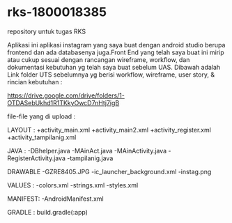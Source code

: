 # rks-1800018385
repository untuk tugas RKS

Aplikasi ini aplikasi instagram yang saya buat dengan android studio berupa frontend dan ada databasenya juga.Front End yang telah saya buat ini mirip atau cukup sesuai dengan rancangan wireframe, workflow, dan dokumentasi kebutuhan yg telah saya buat sebelum UAS. Dibawah adalah Link folder UTS sebelumnya yg berisi workflow, wireframe, user story, & rincian kebutuhan :

https://drive.google.com/drive/folders/1-OTDASebUkhd1R1TKkyOwcD7nHtj7igB

file-file yang di upload :

LAYOUT :
+activity_main.xml
+activity_main2.xml
+activity_register.xml
+activity_tampilanig.xml

JAVA :
-DBhelper.java
-MAinAct.java
-MAinActivity.java
-RegisterActivity.java
-tampilanig.java

DRAWABLE
-GZRE8405.JPG
-ic_launcher_background.xml
-instag.png

VALUES :
-colors.xml
-strings.xml
-styles.xml

MANIFEST:
-AndroidManifest.xml

GRADLE :
build.gradle(:app)
